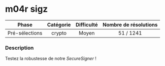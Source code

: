 # m04r sigz

| Phase          | Catégorie    |   Difficulté  | Nombre de résolutions |
|:--------------:|:------------:|:-------------:|:---------------------:|
| Pré-sélections | crypto       |       Moyen   |             51 / 1241 |

### Description

Testez la robustesse de notre *SecureSigner* !
